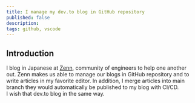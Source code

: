 ```yaml
---
title: I manage my dev.to blog in GitHub repository
published: false
description:
tags: github, vscode
---
```


## Introduction

I blog in Japanese at [Zenn](https://zenn.dev/), community of engineers to help one another out. Zenn makes us able to manage our blogs in GitHub repository and to write articles in my favorite editor. In addition, I merge articles into main branch they would automatically be published to my blog with CI/CD.  
I wish that dev.to blog in the same way.